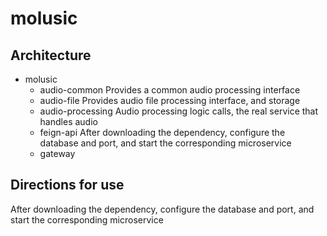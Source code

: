 # molusic

## Architecture
- molusic
    - audio-common Provides a common audio processing interface
    - audio-file Provides audio file processing interface, and storage
    - audio-processing Audio processing logic calls, the real service that handles audio
    - feign-api After downloading the dependency, configure the database and port, and start the corresponding microservice
    - gateway

## Directions for use
After downloading the dependency, configure the database and port, and start the corresponding microservice